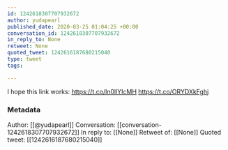 ```yaml
---
id: 1242618307707932672
author: yudapearl
published_date: 2020-03-25 01:04:25 +00:00
conversation_id: 1242618307707932672
in_reply_to: None
retweet: None
quoted_tweet: 1242616187680215040
type: tweet
tags:

---
```


I hope this link works: https://t.co/ln0llYIcMH https://t.co/ORYDXkFghj

### Metadata

Author: [[@yudapearl]]
Conversation: [[conversation-1242618307707932672]]
In reply to: [[None]]
Retweet of: [[None]]
Quoted tweet: [[1242616187680215040]]
